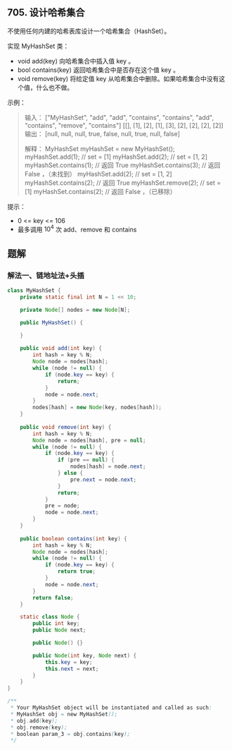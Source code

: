 ## 705. 设计哈希集合

不使用任何内建的哈希表库设计一个哈希集合（HashSet）。

实现 MyHashSet 类：

- void add(key) 向哈希集合中插入值 key 。
- bool contains(key) 返回哈希集合中是否存在这个值 key 。
- void remove(key) 将给定值 key 从哈希集合中删除。如果哈希集合中没有这个值，什么也不做。
 
示例：

>输入：
>\["MyHashSet", "add", "add", "contains", "contains", "add", "contains", "remove", "contains"]
>\[[], [1], [2], [1], [3], [2], [2], [2], [2]]
>输出：
>\[null, null, null, true, false, null, true, null, false]
>
>解释：
>MyHashSet myHashSet = new MyHashSet();
>myHashSet.add(1);      // set = [1]
>myHashSet.add(2);      // set = [1, 2]
>myHashSet.contains(1); // 返回 True
>myHashSet.contains(3); // 返回 False ，（未找到）
>myHashSet.add(2);      // set = [1, 2]
>myHashSet.contains(2); // 返回 True
>myHashSet.remove(2);   // set = [1]
>myHashSet.contains(2); // 返回 False ，（已移除）
 

提示：

- 0 <= key <= 106
- 最多调用 $10^4$ 次 add、remove 和 contains

## 题解

### 解法一、链地址法+头插

```java
class MyHashSet {
    private static final int N = 1 << 10;

    private Node[] nodes = new Node[N];

    public MyHashSet() {

    }
    
    public void add(int key) {
        int hash = key % N;
        Node node = nodes[hash];
        while (node != null) {
            if (node.key == key) {
                return;
            }
            node = node.next;
        }
        nodes[hash] = new Node(key, nodes[hash]);
    }
    
    public void remove(int key) {
        int hash = key % N;
        Node node = nodes[hash], pre = null;
        while (node != null) {
            if (node.key == key) {
                if (pre == null) {
                    nodes[hash] = node.next;
                } else {
                    pre.next = node.next;
                }
                return;
            }
            pre = node;
            node = node.next;
        }
    }
    
    public boolean contains(int key) {
        int hash = key % N;
        Node node = nodes[hash];
        while (node != null) {
            if (node.key == key) {
                return true;
            }
            node = node.next;
        }
        return false;
    }

    static class Node {
        public int key;
        public Node next;

        public Node() {}

        public Node(int key, Node next) {
            this.key = key;
            this.next = next;
        }
    }
}

/**
 * Your MyHashSet object will be instantiated and called as such:
 * MyHashSet obj = new MyHashSet();
 * obj.add(key);
 * obj.remove(key);
 * boolean param_3 = obj.contains(key);
 */
```
